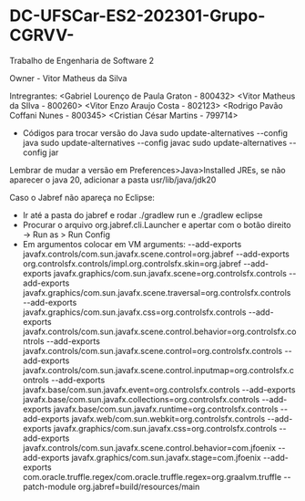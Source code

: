 # DC-UFSCar-ES2-202301-Grupo-CGRVV-
Trabalho de Engenharia de Software 2 

Owner - Vitor Matheus da Silva

Intregrantes:
<Gabriel Lourenço de Paula Graton - 800432>
<Vitor Matheus da SIlva - 800260>
<Vitor Enzo Araujo Costa - 802123>
<Rodrigo Pavão Coffani Nunes - 800345>
<Cristian César Martins - 799714>


- Códigos para trocar versão do Java
	sudo update-alternatives --config java
	sudo update-alternatives --config javac
	sudo update-alternatives --config jar

Lembrar de mudar a versão em Preferences>Java>Installed JREs, se não aparecer o java 20, adicionar a pasta usr/lib/java/jdk20

Caso o Jabref não apareça no Eclipse:
- Ir até a pasta do jabref e rodar
	./gradlew run
e 
	./gradlew eclipse
- Procurar o arquivo org.jabref.cli.Launcher e apertar com o botão direito -> Run as > Run Config
- Em argumentos colocar em VM arguments:
     --add-exports javafx.controls/com.sun.javafx.scene.control=org.jabref
     --add-exports org.controlsfx.controls/impl.org.controlsfx.skin=org.jabref
     --add-exports javafx.graphics/com.sun.javafx.scene=org.controlsfx.controls
     --add-exports javafx.graphics/com.sun.javafx.scene.traversal=org.controlsfx.controls
     --add-exports javafx.graphics/com.sun.javafx.css=org.controlsfx.controls
     --add-exports javafx.controls/com.sun.javafx.scene.control.behavior=org.controlsfx.controls
     --add-exports javafx.controls/com.sun.javafx.scene.control=org.controlsfx.controls
     --add-exports javafx.controls/com.sun.javafx.scene.control.inputmap=org.controlsfx.controls
     --add-exports javafx.base/com.sun.javafx.event=org.controlsfx.controls
     --add-exports javafx.base/com.sun.javafx.collections=org.controlsfx.controls
     --add-exports javafx.base/com.sun.javafx.runtime=org.controlsfx.controls
     --add-exports javafx.web/com.sun.webkit=org.controlsfx.controls
     --add-exports javafx.graphics/com.sun.javafx.css=org.controlsfx.controls
     --add-exports javafx.controls/com.sun.javafx.scene.control.behavior=com.jfoenix
     --add-exports javafx.graphics/com.sun.javafx.stage=com.jfoenix
     --add-exports com.oracle.truffle.regex/com.oracle.truffle.regex=org.graalvm.truffle
     --patch-module org.jabref=build/resources/main


